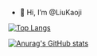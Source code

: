 - 👋 Hi, I’m @LiuKaoji

[![Top Langs](https://github-readme-stats.vercel.app/api/top-langs/?username=LiuKaoji&show_icons=true&theme=highcontrast&hide=C)](https://github.com/anuraghazra/github-readme-stats)

[![Anurag's GitHub stats](https://github-readme-stats.vercel.app/api?username=LiuKaoji&include_all_commits=true&show_icons=true&theme=highcontrast&hide=python&layout=compact)](https://github.com/anuraghazra/github-readme-stats)


<!---
LiuKaoji/LiuKaoji is a ✨ special ✨ repository because its `README.md` (this file) appears on your GitHub profile.
You can click the Preview link to take a look at your changes.
--->
